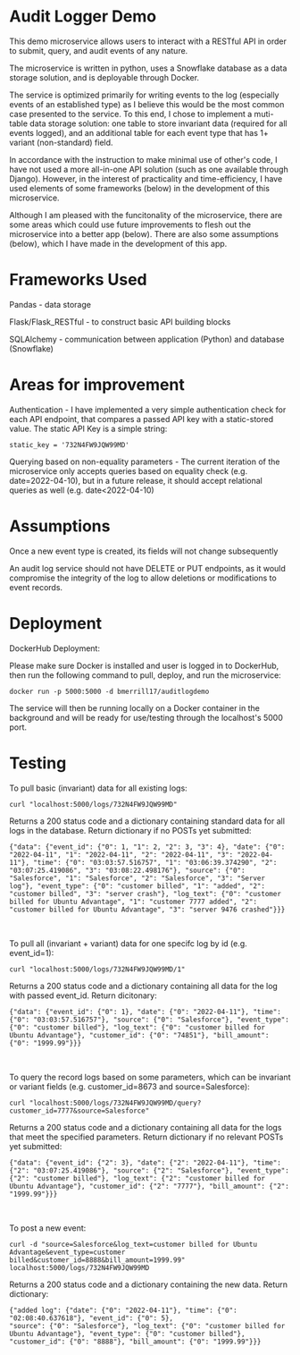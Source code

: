 # Audit Logger Demo

This demo microservice allows users to interact with a RESTful API in order to submit, query, and audit events of any nature.

The microservice is written in python, uses a Snowflake database as a data storage solution, and is deployable through Docker.

The service is optimized primarily for writing events to the log (especially events of an established type) as I believe this would be
the most common case presented to the service. To this end, I chose to implement a muti-table data storage solution: one table to store
invariant data (required for all events logged), and an additional table for each event type that has 1+ variant (non-standard)
field.

In accordance with the instruction to make minimal use of other's code, I have not used a more all-in-one API solution
(such as one available through Django). However, in the interest of practicality and time-efficiency, I have used elements
of some frameworks (below) in the development of this microservice.

Although I am pleased with the funcitonality of the microservice, there are some areas which could use future improvements
to flesh out the microservice into a better app (below). There are also some assumptions (below), which I have made in the
development of this app.

# Frameworks Used

Pandas - data storage

Flask/Flask_RESTful - to construct basic API building blocks

SQLAlchemy - communication between application (Python) and database (Snowflake)

# Areas for improvement

Authentication - I have implemented a very simple authentication check for each API endpoint, that compares a passed API key
with a static-stored value. The static API Key is a simple string:
```
static_key = '732N4FW9JQW99MD'
```

Querying based on non-equality parameters - The current iteration of the microservice only accepts queries based on equality
check (e.g. date=2022-04-10), but in a future release, it should accept relational queries as well (e.g. date<2022-04-10)

# Assumptions

Once a new event type is created, its fields will not change subsequently

An audit log service should not have DELETE or PUT endpoints, as it would compromise the integrity of the log to allow
deletions or modifications to event records.

# Deployment

DockerHub Deployment:

Please make sure Docker is installed and user is logged in to DockerHub, then run the following command to pull, deploy,
and run the microservice:

```
docker run -p 5000:5000 -d bmerrill17/auditlogdemo
```

The service will then be running locally on a Docker container in the background and will be ready for use/testing through
the localhost's 5000 port.

# Testing

To pull basic (invariant) data for all existing logs:

```
curl "localhost:5000/logs/732N4FW9JQW99MD"
```

Returns a 200 status code and a dictionary containing standard data for all logs in the database. Return dictionary if no POSTs yet submitted:
```
{"data": {"event_id": {"0": 1, "1": 2, "2": 3, "3": 4}, "date": {"0": "2022-04-11", "1": "2022-04-11", "2": "2022-04-11", "3": "2022-04-11"}, "time": {"0": "03:03:57.516757", "1": "03:06:39.374290", "2": "03:07:25.419086", "3": "03:08:22.498176"}, "source": {"0": "Salesforce", "1": "Salesforce", "2": "Salesforce", "3": "Server log"}, "event_type": {"0": "customer billed", "1": "added", "2": "customer billed", "3": "server crash"}, "log_text": {"0": "customer billed for Ubuntu Advantage", "1": "customer 7777 added", "2": "customer billed for Ubuntu Advantage", "3": "server 9476 crashed"}}}
```
<br>

To pull all (invariant + variant) data for one specifc log by id (e.g. event_id=1):

```
curl "localhost:5000/logs/732N4FW9JQW99MD/1"
```

Returns a 200 status code and a dictionary containing all data for the log with passed event_id. Return dicitonary:
```
{"data": {"event_id": {"0": 1}, "date": {"0": "2022-04-11"}, "time": {"0": "03:03:57.516757"}, "source": {"0": "Salesforce"}, "event_type": {"0": "customer billed"}, "log_text": {"0": "customer billed for Ubuntu Advantage"}, "customer_id": {"0": "74851"}, "bill_amount": {"0": "1999.99"}}}
```

<br>

To query the record logs based on some parameters, which can be invariant or variant fields (e.g. customer_id=8673 and
source=Salesforce):

```
curl "localhost:5000/logs/732N4FW9JQW99MD/query?customer_id=7777&source=Salesforce"
```

Returns a 200 status code and a dictionary containing all data for the logs that meet the specified parameters.
Return dictionary if no relevant POSTs yet submitted:

```
{"data": {"event_id": {"2": 3}, "date": {"2": "2022-04-11"}, "time": {"2": "03:07:25.419086"}, "source": {"2": "Salesforce"}, "event_type": {"2": "customer billed"}, "log_text": {"2": "customer billed for Ubuntu Advantage"}, "customer_id": {"2": "7777"}, "bill_amount": {"2": "1999.99"}}}
```

<br>

To post a new event:

```
curl -d "source=Salesforce&log_text=customer billed for Ubuntu Advantage&event_type=customer billed&customer_id=8888&bill_amount=1999.99" localhost:5000/logs/732N4FW9JQW99MD
```

Returns a 200 status code and a dictionary containing the new data. Return dictionary:

```
{"added log": {"date": {"0": "2022-04-11"}, "time": {"0": "02:08:40.637618"}, "event_id": {"0": 5},
"source": {"0": "Salesforce"}, "log_text": {"0": "customer billed for Ubuntu Advantage"}, "event_type": {"0": "customer billed"},
"customer_id": {"0": "8888"}, "bill_amount": {"0": "1999.99"}}}
```
